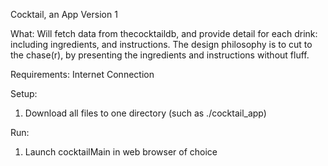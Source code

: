 Cocktail, an App
Version 1

What: Will fetch data from thecocktaildb, and provide detail for each drink: including ingredients, and instructions.  The design philosophy is to cut to the chase(r), by presenting the ingredients and instructions without fluff.

Requirements: 
  Internet Connection

Setup: 
  1. Download all files to one directory (such as ./cocktail_app)

Run:
  1. Launch cocktailMain in web browser of choice


